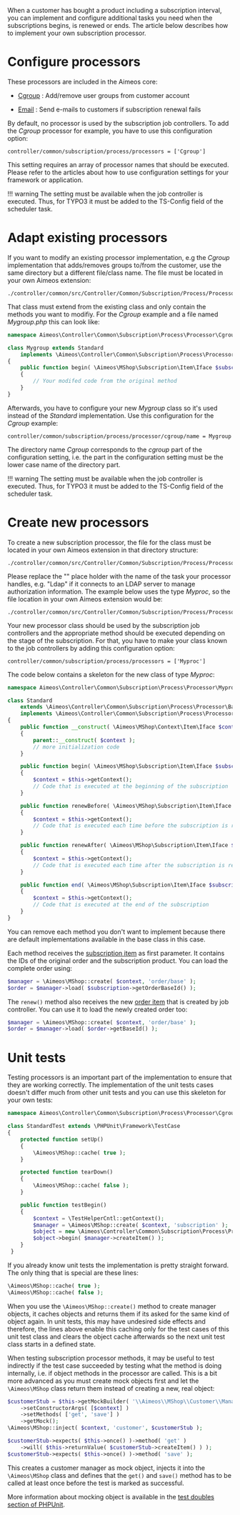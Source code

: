 When a customer has bought a product including a subscription interval, you can implement and configure additional tasks you need when the subscriptions begins, is renewed or ends. The article below describes how to implement your own subscription processor.

# Configure processors

These processors are included in the Aimeos core:

* [Cgroup](https://github.com/aimeos/ai-controller-jobs/blob/master/controller/common/src/Controller/Common/Subscription/Process/Processor/Cgroup/Standard.php)
: Add/remove user groups from customer account

* [Email](https://github.com/aimeos/ai-client-html/blob/master/controller/common/src/Controller/Common/Subscription/Process/Processor/Email/Standard.php)
: Send e-mails to customers if subscription renewal fails

By default, no processor is used by the subscription job controllers. To add the *Cgroup* processor for example, you have to use this configuration option:

```
controller/common/subscription/process/processors = ['Cgroup']
```

This setting requires an array of processor names that should be executed. Please refer to the articles about how to use configuration settings for your framework or application.

!!! warning
    The setting must be available when the job controller is executed. Thus, for TYPO3 it must be added to the TS-Config field of the scheduler task.

# Adapt existing processors

If you want to modify an existing processor implementation, e.g the *Cgroup* implementation that adds/removes groups to/from the customer, use the same directory but a different file/class name. The file  must be located in your own Aimeos extension:

```
./controller/common/src/Controller/Common/Subscription/Process/Processor/Cgroup/<name>.php
```

That class must extend from the existing class and only contain the methods you want to modifiy. For the *Cgroup* example and a file named *Mygroup.php* this can look like:

```php
namespace Aimeos\Controller\Common\Subscription\Process\Processor\Cgroup;

class Mygroup extends Standard
    implements \Aimeos\Controller\Common\Subscription\Process\Processor\Iface
{
    public function begin( \Aimeos\MShop\Subscription\Item\Iface $subscription )
    {
        // Your modifed code from the original method
    }
}
```

Afterwards, you have to configure your new *Mygroup* class so it's used instead of the *Standard* implementation. Use this configuration for the *Cgroup* example:

```
controller/common/subscription/process/processor/cgroup/name = Mygroup
```

The directory name *Cgroup* corresponds to the *cgroup* part of the configuration setting, i.e. the part in the configuration setting must be the lower case name of the directory part.

!!! warning
    The setting must be available when the job controller is executed. Thus, for TYPO3 it must be added to the TS-Config field of the scheduler task.

# Create new processors

To create a new subscription processor, the file for the class must be located in your own Aimeos extension in that directory structure:

```
./controller/common/src/Controller/Common/Subscription/Process/Processor/<name>/Standard.php
```

Please replace the "<type>" place holder with the name of the task your processor handles, e.g. "Ldap" if it connects to an LDAP server to manage authorization information. The example below uses the type *Myproc*, so the file location in your own Aimeos extension would be:

```
./controller/common/src/Controller/Common/Subscription/Process/Processor/Myproc/Standard.php
```

Your new processor class should be used by the subscription job controllers and the appropriate method should be executed depending on the stage of the subscription. For that, you have to make your class known to the job controllers by adding this configuration option:

```
controller/common/subscription/process/processors = ['Myproc']
```

The code below contains a skeleton for the new class of type *Myproc*:

```php
namespace Aimeos\Controller\Common\Subscription\Process\Processor\Myproc;

class Standard
    extends \Aimeos\Controller\Common\Subscription\Process\Processor\Base
    implements \Aimeos\Controller\Common\Subscription\Process\Processor\Iface
{
    public function __construct( \Aimeos\MShop\Context\Item\Iface $context )
    {
        parent::__construct( $context );
        // more initialization code
    }

    public function begin( \Aimeos\MShop\Subscription\Item\Iface $subscription )
    {
        $context = $this->getContext();
        // Code that is executed at the beginning of the subscription
    }

    public function renewBefore( \Aimeos\MShop\Subscription\Item\Iface $subscription, \Aimeos\MShop\Order\Item\Iface $order )
    {
        $context = $this->getContext();
        // Code that is executed each time before the subscription is renewed
    }

    public function renewAfter( \Aimeos\MShop\Subscription\Item\Iface $subscription, \Aimeos\MShop\Order\Item\Iface $order )
    {
        $context = $this->getContext();
        // Code that is executed each time after the subscription is renewed
    }

    public function end( \Aimeos\MShop\Subscription\Item\Iface $subscription )
    {
        $context = $this->getContext();
        // Code that is executed at the end of the subscription
    }
}
```

You can remove each method you don't want to implement because there are default implementations available in the base class in this case.

Each method receives the [subscription item](https://github.com/aimeos/aimeos-core/blob/master/lib/mshoplib/src/MShop/Subscription/Item/Iface.php) as first parameter. It contains the IDs of the original order and the subscription product. You can load the complete order using:

```php
$manager = \Aimeos\MShop::create( $context, 'order/base' );
$order = $manager->load( $subscription->getOrderBaseId() );
```

The `renew()` method also receives the new [order item](https://github.com/aimeos/aimeos-core/blob/master/lib/mshoplib/src/MShop/Order/Item/Iface.php) that is created by job controller. You can use it to load the newly created order too:

```php
$manager = \Aimeos\MShop::create( $context, 'order/base' );
$order = $manager->load( $order->getBaseId() );
```

# Unit tests

Testing processors is an important part of the implementation to ensure that they are working correctly. The implementation of the unit tests cases doesn't differ much from other unit tests and you can use this skeleton for your own tests:

```php
namespace Aimeos\Controller\Common\Subscription\Process\Processor\Cgroup;

class StandardTest extends \PHPUnit\Framework\TestCase
{
    protected function setUp()
    {
        \Aimeos\MShop::cache( true );
    }

    protected function tearDown()
    {
        \Aimeos\MShop::cache( false );
    }

    public function testBegin()
    {
        $context = \TestHelperCntl::getContext();
        $manager = \Aimeos\MShop::create( $context, 'subscription' );
        $object = new \Aimeos\Controller\Common\Subscription\Process\Processor\Myproc\Standard( $context );
        $object->begin( $manager->createItem() );
    }
 }
```

If you already know unit tests the implementation is pretty straight forward. The only thing that is special are these lines:

```php
\Aimeos\MShop::cache( true );
\Aimeos\MShop::cache( false );
```

When you use the `\Aimeos\MShop::create()` method to create manager objects, it caches objects and returns them if its asked for the same kind of object again. In unit tests, this may have undesired side effects and therefore, the lines above enable this caching only for the test cases of this unit test class and clears the object cache afterwards so the next unit test class starts in a defined state.

When testing subscription processor methods, it may be useful to test indirectly if the test case succeeded by testing what the method is doing internally, i.e. if object methods in the processor are called. This is a bit more advanced as you must create mock objects first and let the `\Aimeos\MShop` class return them instead of creating a new, real object:

```php
$customerStub = $this->getMockBuilder( '\\Aimeos\\MShop\\Customer\\Manager\\Standard' )
    ->setConstructorArgs( [$context] )
    ->setMethods( ['get', 'save'] )
    ->getMock();
\Aimeos\MShop::inject( $context, 'customer', $customerStub );

$customerStub->expects( $this->once() )->method( 'get' )
    ->will( $this->returnValue( $customerStub->createItem() ) );
$customerStub->expects( $this->once() )->method( 'save' );
```

This creates a customer manager as mock object, injects it into the `\Aimeos\MShop` class and defines that the `get()` and `save()` method has to be called at least once before the test is marked as successful.

More information about mocking object is available in the [test doubles section of PHPUnit](https://phpunit.de/manual/current/en/test-doubles.html).
